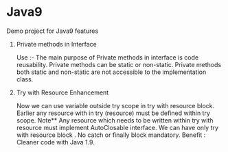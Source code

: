 # Java9
Demo project for Java9 features

1) Private methods in Interface
  
   Use :- The main purpose of Private methods in interface is code reusability. Private methods can be static or 
   non-static. Private methods both static and non-static are not accessible to the implementation class.
   
2) Try with Resource Enhancement
    
    Now we can use variable outside try scope in try with resource block. Earlier any resource with in try (resource)
    must be defined within try scope.
    Note** Any resource which needs to be written within try with resource must implement AutoClosable interface.
            We can have only try with resource block . No catch or finally block mandatory.
    Benefit : Cleaner code with Java 1.9.

